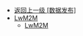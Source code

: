 - [返回上一级 [数据发布]](zh-CN/EdgeLinkStudio/工程管理/工程配置/数据发布/)
- [LwM2M](zh-CN/EdgeLinkStudio/工程管理/工程配置/数据发布/LwM2M/)
  - [LwM2M](zh-CN/EdgeLinkStudio/工程管理/工程配置/数据发布/LwM2M/LwM2M.md)
